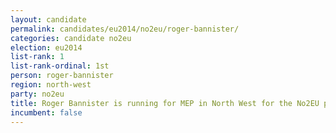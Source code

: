 ```yaml
---
layout: candidate
permalink: candidates/eu2014/no2eu/roger-bannister/
categories: candidate no2eu
election: eu2014
list-rank: 1
list-rank-ordinal: 1st
person: roger-bannister
region: north-west
party: no2eu
title: Roger Bannister is running for MEP in North West for the No2EU party
incumbent: false
---
```

